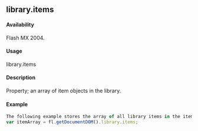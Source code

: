 ## library.items

#### Availability

Flash MX 2004.

#### Usage

library.items

#### Description

Property; an array of item objects in the library.

#### Example

```javascript
The following example stores the array of all library items in the itemArray variable:
var itemArray = fl.getDocumentDOM().library.items;

```